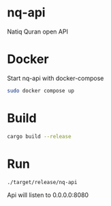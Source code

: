 # nq-api

Natiq Quran open API

# Docker

Start nq-api with docker-compose

```bash
sudo docker compose up
```

# Build

```bash
cargo build --release
```

# Run

```bash
./target/release/nq-api
```

Api will listen to 0.0.0.0:8080
